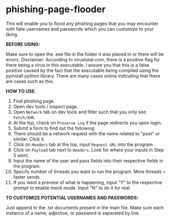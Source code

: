 # phishing-page-flooder
This will enable you to flood any phishing pages that you may encounter with fake usernames and passwords which you can customize to your liking.  

**BEFORE USING:**

Make sure to open the .exe file in the folder it was placed in or there will be errors.
Disclaimer:
  According to virustotal.com, there is a positive flag for there being a virus in this executable. 
  I assure you that this is a false positive caused by the fact that the executable being compiled 
  using the pyinstall python library. There are many cases online indicating that there are cases such as this.

**HOW TO USE**:
  1. Find phishing page.
  2. Open dev tools / inspect page.
  3. Open `Network` tab on dev tools and filter such that you only see `Fetch/XHR`.
  4. At the top, check on `Preserve Log` if the page redirects you upon login.
  5. Submit a form to find out the following:
  6. There should be a network request with the name related to "post" or similar. Click it.
  7. Click on `Headers` tab at the top, input `Request URL` into the program. 
  8. Click on `Payload` tab next to `Headers`. Look for where your inputs in Step 5 went.
  9. Input the name of the user and pass fields into their respective fields in the program.
  10. Specify number of threads you want to run the program. More threads = faster sends
  11. If you want a preview of what is happening, input "Y" to the respective prompt to enable mock mode. Input "N" to do it for real.
  
 
 **TO CUSTOMIZE POTENTIAL USERNAMES AND PASSWORDS:**

Just append to the .txt documents present in the main file.
Make sure each instance of a name, adjective, or password is separated by line.
 
